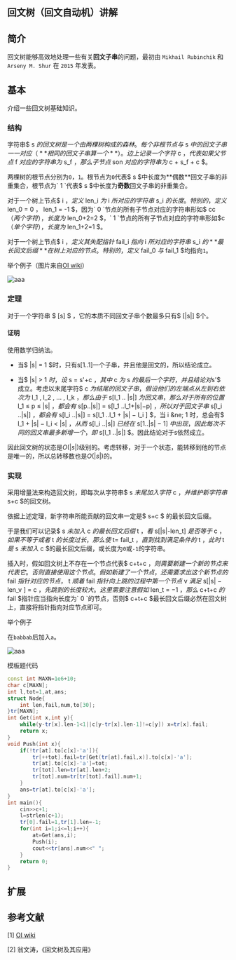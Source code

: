 ## 回文树（回文自动机）讲解

## 简介

回文树能够高效地处理一些有关**回文子串**的问题，最初由 ` Mikhail Rubinchik ` 和 ` Arseny M. Shur ` 在 ` 2015 ` 年发表。

## 基本

介绍一些回文树基础知识。

### 结构

字符串$ s $的回文树是一个由两棵树构成的森林。每个非根节点与$ s $中的回文子串一一对应（**相同的回文子串算一个**）。边上记录一个字符$ c $，代表如果父节点$ f $对应的字符串为$ s_f $，那么子节点$ son $对应的字符串为$ c + s_f + c $。

两棵树的根节点分别为` 0 `，` 1 `。根节点为` 0 `代表$ s $中长度为**偶数**回文子串的非重集合，根节点为` 1 `代表$ s $中长度为**奇数**回文子串的非重集合。

对于一个树上节点$ i $，定义$ len_i $为$ i $所对应的字符串$ s_i $的长度。特别的，定义$ len_0 = 0 $，$ len_1 = -1 $，因为` 0 `节点的所有子节点对应的字符串形如$ cc $（两个字符），长度为$ len_0+2=2 $，` 1 `节点的所有子节点对应的字符串形如$c$（单个字符），长度为$ len_1+2=1 $。

对于一个树上节点$ i $，定义其失配指针$ fail_i $指向$ i $所对应的字符串$ s_i $的**最长回文后缀**在树上对应的节点。特别的，定义$ fail_0 $与$ fail_1 $均指向` 1 `。

举个例子（图片来自[OI wiki](https://oi-wiki.org//string/pam/)）

![aaa](https://cdn.luogu.com.cn/upload/image_hosting/g0gvfx0q.png?x-oss-process=image/resize,m_lfit,h_170,w_225)

### 定理

对于一个字符串 $ [s] $ ，它的本质不同回文子串个数最多只有$ [|s|] $个。

#### 证明

使用数学归纳法。

- 当$ |s| = 1 $时，只有s[1..1]一个子串，并且他是回文的，所以结论成立。

- 当$ |s| > 1 $时，设$ s = s'+c $，其中$ c $为$ s $的最后一个字符，并且结论对$s'$ 成立。考虑以末尾字符$ c $为结尾的回文子串，假设他们的左端点从左到右依次为$ l_1 , l_2 , ... , l_k $，那么由于$ s[l_1 .. |s|] $为回文串，那么对于所有的位置$ l_1 ≤ p ≤ |s| $，都会有$ s[p..|s|] = s[l_1 ..l_1+|s|−p] $，所以对于回文子串$ s[l_i ..|s|] $，都会有$ s[l_i ..|s|] = s[l_1 ..l_1 + |s| − l_i ] $，当 i &ne; 1 时，总会有$ l_1 + |s| − l_i < |s| $，从而$ s[l_i ..|s|] $已经在$ s[1..|s| − 1] $中出现，因此每次不同的回文串最多新增一个，即$ s[l_1 ..|s|] $。因此结论对于s依然成立。

因此回文树的状态是$O(|s|)$级别的。考虑转移，对于一个状态，能转移到他的节点是唯一的，所以总转移数也是$O(|s|)$的。

### 实现

采用增量法来构造回文树，即每次从字符串$ s $末尾加入字符$ c $，并维护新字符串$ s+c $的回文树。

依据上述定理，新字符串所能贡献的回文串一定是$ s+c $ 的最长回文后缀。

于是我们可以记录$ s $未加入$ c $的最长回文后缀$ t $，看$ s[|s|-len_t] $是否等于$ c $，如果不等于或者$ t $的长度过长，那么使$ t= fail_t $，直到找到满足条件的$ t $，此时$ t $是$ s $未加入$ c $的最长回文后缀，或长度为` 0 `或` -1 `的字符串。

插入时，假如回文树上不存在一个节点代表$ c+t+c $，则需要新建一个新的节点来代表它。否则直接使用这个节点。假如新建了一个节点，还需要求出这个新节点的$ fail $指针对应的节点，$ t $顺着$ fail $指针向上跳的过程中第一个节点$ v $满足$ s[|s| − len_v ] = c $，先跳到的长度较大。这里需要注意假如$ len_t = −1 $，那么$ c+t+c $的$ fail $指针应当指向长度为` 0 `的节点，否则$ c+t+c $最长回文后缀必然在回文树上，直接将指针指向对应节点即可。

举个例子

在`babbab`后加入`a`。

![aaa](https://cdn.luogu.com.cn/upload/image_hosting/64yp0yjy.png?x-oss-process=image/resize,m_lfit,h_170,w_225)

模板题代码

```c++
const int MAXN=1e6+10;
char c[MAXN];
int l,tot=1,at,ans;
struct Node{
	int len,fail,num,to[30];
}tr[MAXN];
int Get(int x,int y){
	while(y-tr[x].len-1<1||c[y-tr[x].len-1]!=c[y]) x=tr[x].fail;
	return x;
}
void Push(int x){
	if(!tr[at].to[c[x]-'a']){
		tr[++tot].fail=tr[Get(tr[at].fail,x)].to[c[x]-'a'];
		tr[at].to[c[x]-'a']=tot;
		tr[tot].len=tr[at].len+2;
		tr[tot].num=tr[tr[tot].fail].num+1;
	}
	ans=tr[at].to[c[x]-'a'];
}
int main(){
	cin>>c+1;
	l=strlen(c+1);
	tr[0].fail=1,tr[1].len=-1;
	for(int i=1;i<=l;i++){
		at=Get(ans,i);
		Push(i);
		cout<<tr[ans].num<<" ";
	}
	return 0;
}
```

## 扩展

## 参考文献

[1] [OI wiki](https://oi-wiki.org//string/pam/)

[2] 翁文涛，《回文树及其应用》
